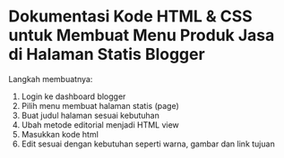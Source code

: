 # Dokumentasi Kode HTML & CSS untuk Membuat Menu Produk Jasa di Halaman Statis Blogger
Langkah membuatnya:
1. Login ke dashboard blogger
2. Pilih menu membuat halaman statis (page)
3. Buat judul halaman sesuai kebutuhan
4. Ubah metode editorial menjadi HTML view
5. Masukkan kode html
6. Edit sesuai dengan kebutuhan seperti warna, gambar dan link tujuan
